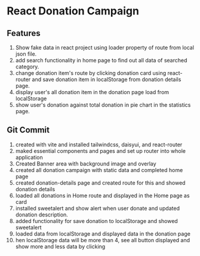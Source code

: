 # React Donation Campaign

## Features

1. Show fake data in react project using loader property of route from local json file.
2. add search functionality in home page to find out all data of searched category.
3. change donation item's route by clicking donation card using react-router and save donation item in localStorage from donation details page.
4. display user's all donation item in the donation page load from localStorage
5. show user's donation against total donation in pie chart in the statistics page.


## Git Commit

1. created with vite and installed tailwindcss, daisyui, and react-router
2. maked essential components and pages and set up router into whole application
3. Created Banner area with background image and overlay
4. created all donation campaign with static data and completed home page
5. created donation-details page and created route for this and showed donation details
6. loaded all donations in Home route and displayed in the Home page as card
7. installed sweetalert and show alert when user donate and updated donation description.
8. added functionality for save donation to localStorage and showed sweetalert
9. loaded data from localStorage and displayed data in the donation page
10. hen localStorage data will be more than 4, see all button displayed and show more and less data by clicking

